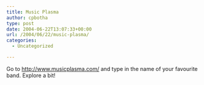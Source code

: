 ```yaml
---
title: Music Plasma
author: cpbotha
type: post
date: 2004-06-22T13:07:33+00:00
url: /2004/06/22/music-plasma/
categories:
  - Uncategorized

---
```

Go to <http://www.musicplasma.com/> and type in the name of your favourite band. Explore a bit!
